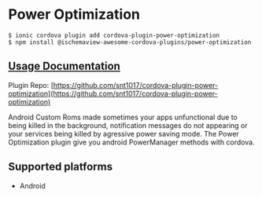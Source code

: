 # Power Optimization

```
$ ionic cordova plugin add cordova-plugin-power-optimization
$ npm install @ischemaview-awesome-cordova-plugins/power-optimization
```

## [Usage Documentation](https://danielsogl.gitbook.io/awesome-cordova-plugins/plugins/power-optimization/)

Plugin Repo: [https://github.com/snt1017/cordova-plugin-power-optimization](https://github.com/snt1017/cordova-plugin-power-optimization)

Android Custom Roms made sometimes your apps unfunctional due to being killed in the background, notification messages do not appearing or your services being killed by agressive power saving mode.
The Power Optimization plugin give you android PowerManager methods with cordova.

## Supported platforms

- Android
  


